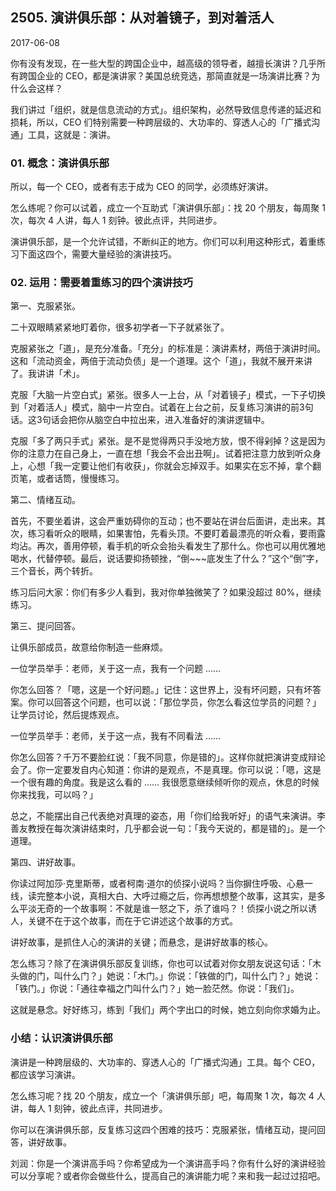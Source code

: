 ## 2505. 演讲俱乐部：从对着镜子，到对着活人

2017-06-08

你有没有发现，在一些大型的跨国企业中，越高级的领导者，越擅长演讲？几乎所有跨国企业的 CEO，都是演讲家？美国总统竞选，那简直就是一场演讲比赛？为什么会这样？

我们讲过「组织，就是信息流动的方式」。组织架构，必然导致信息传递的延迟和损耗，所以，CEO 们特别需要一种跨层级的、大功率的、穿透人心的「广播式沟通」工具，这就是：演讲。

### 01. 概念：演讲俱乐部

所以，每一个 CEO，或者有志于成为 CEO 的同学，必须练好演讲。

怎么练呢？你可以试着，成立一个互助式「演讲俱乐部」：找 20 个朋友，每周聚 1 次，每次 4 人讲，每人 1 刻钟。彼此点评，共同进步。

演讲俱乐部，是一个允许试错，不断纠正的地方。你们可以利用这种形式，着重练习下面这四个，需要大量经验的演讲技巧。

### 02. 运用：需要着重练习的四个演讲技巧

第一、克服紧张。

二十双眼睛紧紧地盯着你，很多初学者一下子就紧张了。

克服紧张之「道」，是充分准备。「充分」的标准是：演讲素材，两倍于演讲时间。这和「流动资金，两倍于流动负债」是一个道理。这个「道」，我就不展开来讲了。我讲讲「术」。

克服「大脑一片空白式」紧张。很多人一上台，从「对着镜子」模式，一下子切换到「对着活人」模式，脑中一片空白。试着在上台之前，反复练习演讲的前3句话。这3句话会把你从脑空白中拉出来，进入准备好的演讲逻辑中。

克服「多了两只手式」紧张。是不是觉得两只手没地方放，恨不得剁掉？这是因为你的注意力在自己身上，一直在想「我会不会出丑啊」。试着把注意力放到听众身上，心想「我一定要让他们有收获」，你就会忘掉双手。如果实在忘不掉，拿个翻页笔，或者话筒，慢慢练习。

第二、情绪互动。

首先，不要坐着讲，这会严重妨碍你的互动；也不要站在讲台后面讲，走出来。其次，练习看听众的眼睛，如果害怕，先看头顶。不要盯着最漂亮的听众看，要雨露均沾。再次，善用停顿，看手机的听众会抬头看发生了那什么。你也可以用优雅地喝水，代替停顿。最后，说话要抑扬顿挫，“倒~~~底发生了什么？”这个“倒”字，三个音长，两个转折。

练习后问大家：你们有多少人看到，我对你单独微笑了？如果没超过 80%，继续练习。

第三、提问回答。

让俱乐部成员，故意给你制造一些麻烦。

一位学员举手：老师，关于这一点，我有一个问题 ……

你怎么回答？「嗯，这是一个好问题。」记住：这世界上，没有坏问题，只有坏答案。你可以回答这个问题，也可以说：「那位学员，你怎么看这位学员的问题？」让学员讨论，然后提炼观点。

一位学员举手：老师，关于这一点，我有不同看法 ……

你怎么回答？千万不要脸红说：「我不同意，你是错的」。这样你就把演讲变成辩论会了。你一定要发自内心知道：你讲的是观点，不是真理。你可以说：「嗯，这是一个很有趣的角度。我是这么看的 …… 我很愿意继续倾听你的观点，休息的时候你来找我，可以吗？」

总之，不能摆出自己代表绝对真理的姿态，用「你们给我听好」的语气来演讲。李善友教授在每次演讲结束时，几乎都会说一句：「我今天说的，都是错的」。是一个道理。

第四、讲好故事。

你读过阿加莎·克里斯蒂，或者柯南·道尔的侦探小说吗？当你摒住呼吸、心悬一线，读完整本小说，真相大白、大呼过瘾之后，你再想想整个故事，这其实，是多么平淡无奇的一个故事啊：不就是谁一怒之下，杀了谁吗？！侦探小说之所以诱人，关键不在于这个故事，而在于它讲述这个故事的方式。

讲好故事，是抓住人心的演讲的关键；而悬念，是讲好故事的核心。

怎么练习？除了在演讲俱乐部反复训练，你也可以试着对你女朋友说这句话：「木头做的门，叫什么门？」她说：「木门。」你说：「铁做的门，叫什么门？」她说：「铁门。」你说：「通往幸福之门叫什么门？」她一脸茫然。你说：「我们」。

这就是悬念。好好练习，练到「我们」两个字出口的时候，她立刻向你求婚为止。

### 小结：认识演讲俱乐部

演讲是一种跨层级的、大功率的、穿透人心的「广播式沟通」工具。每个 CEO，都应该学习演讲。

怎么练习呢？找 20 个朋友，成立一个「演讲俱乐部」吧，每周聚 1 次，每次 4 人讲，每人 1 刻钟，彼此点评，共同进步。

你可以在演讲俱乐部，反复练习这四个困难的技巧：克服紧张，情绪互动，提问回答，讲好故事。

刘润：你是一个演讲高手吗？你希望成为一个演讲高手吗？你有什么好的演讲经验可以分享呢？或者你会做些什么，提高自己的演讲能力呢？来和我一起过过招吧。